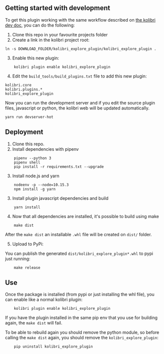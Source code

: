 Getting started with development
--------------------------------

To get this plugin working with the same workflow described on
[the kolibri dev doc](https://kolibri-dev.readthedocs.io/en/develop/getting_started.html#development-server),
you can do the following:

1. Clone this repo in your favourite projects folder
2. Create a link in the kolibri project root:

```
ln -s DOWNLOAD_FOLDER/kolibri_explore_plugin/kolibri_explore_plugin .
```

3. Enable this new plugin:

```
    kolibri plugin enable kolibri_explore_plugin
```

4. Edit the `build_tools/build_plugins.txt` file to add this new plugin:

```
kolibri.core
kolibri.plugins.*
kolibri_explore_plugin
```

Now you can run the development server and if you edit the source plugin files,
javascript or python, the kolibri web will be updated automatically.

```
yarn run devserver-hot
```

Deployment
----------

1. Clone this repo.
2. Install dependencies with pipenv

```
    pipenv --python 3
    pipenv shell
    pip install -r requirements.txt --upgrade
```

3. Install node.js and yarn

```
    nodeenv -p --node=10.15.3
    npm install -g yarn
```

3. Install plugin javascript dependencies and build

```
    yarn install
```

4. Now that all dependencies are installed, it's possible to build using make

```
    make dist
```

After the `make dist` an installable `.whl` file will be created on `dist/`
folder.

5. Upload to PyPi:

You can publish the generated `dist/kolibri_explore_plugin*.whl` to pypi
just running:

```
    make release
```

Use
---

Once the package is installed (from pypi or just installing the whl file), you
can enable like a normal kolibri plugin:

```
    kolibri plugin enable kolibri_explore_plugin
```

If you have the plugin installed in the same pip env that you use for building
again, the `make dist` will fail.

To be able to rebuild again you should remove the python module, so before
calling the `make dist` again, you should remove the `kolibri_explore_plugin`:

```
    pip uninstall kolibri_explore_plugin
```
